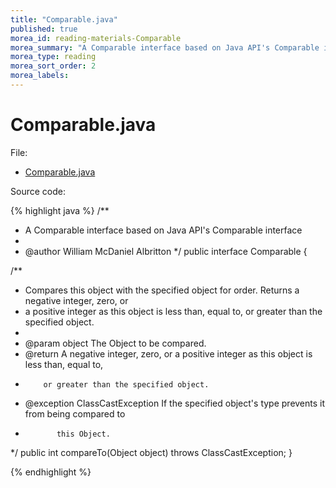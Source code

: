 ```yaml
---
title: "Comparable.java"
published: true
morea_id: reading-materials-Comparable
morea_summary: "A Comparable interface based on Java API's Comparable interface"
morea_type: reading
morea_sort_order: 2
morea_labels:
---
```


# Comparable.java

File: 

  * [Comparable.java](../examples/Comparable.java)

Source code:

{% highlight java %}
/**
 * A Comparable interface based on Java API's Comparable interface
 * 
 * @author William McDaniel Albritton
 */
public interface Comparable {

  /**
   * Compares this object with the specified object for order. Returns a negative integer, zero, or
   * a positive integer as this object is less than, equal to, or greater than the specified object.
   * 
   * @param object The Object to be compared.
   * @return A negative integer, zero, or a positive integer as this object is less than, equal to,
   *         or greater than the specified object.
   * @exception ClassCastException If the specified object's type prevents it from being compared to
   *            this Object.
   */
  public int compareTo(Object object) throws ClassCastException;
}

{% endhighlight %}
  
  